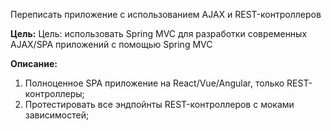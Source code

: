 Переписать приложение с использованием AJAX и REST-контроллеров

**Цель:**
Цель: использовать Spring MVC для разработки современных AJAX/SPA приложений c помощью Spring MVC

**Описание:**
1. Полноценное SPA приложение на React/Vue/Angular, только REST-контроллеры;
2. Протестировать все эндпойнты REST-контроллеров с моками зависимостей;
